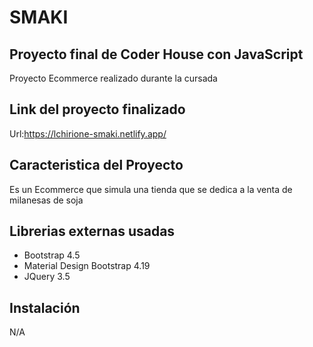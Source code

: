 # SMAKI
## Proyecto final de Coder House con JavaScript
Proyecto Ecommerce realizado durante la cursada

## Link del proyecto finalizado
Url:https://lchirione-smaki.netlify.app/

## Caracteristica del Proyecto
Es un Ecommerce que simula una tienda que se dedica a la venta de milanesas de soja
## Librerias externas usadas
- Bootstrap 4.5
- Material Design Bootstrap 4.19
- JQuery 3.5
## Instalación
N/A
